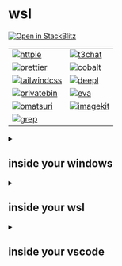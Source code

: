 # wsl

[![Open in StackBlitz](https://developer.stackblitz.com/img/open_in_stackblitz.svg)](https://stackblitz.com/github/haikalrowi/wsl)

|                                                                                                       |                                                                                             |
| ----------------------------------------------------------------------------------------------------- | ------------------------------------------------------------------------------------------- |
| [![httpie](https://avatars.githubusercontent.com/u/24454777?s=48)](https://req.new)                   | [![t3chat](https://t3.chat/favicon.ico)](https://t3.chat)                                   |
| [![prettier](https://avatars.githubusercontent.com/u/25822731?s=48)](https://prettier.io/playground)  | [![cobalt](https://cobalt.tools/icons/maskable/48.png)](https://cobalt.tools)               |
| [![tailwindcss](https://avatars.githubusercontent.com/u/67109815?s=48)](https://play.tailwindcss.com) | [![deepl](https://avatars.githubusercontent.com/u/83310993?s=48)](https://www.deepl.com/en) |
| [![privatebin](https://avatars.githubusercontent.com/u/20367028?s=48)](https://privatebin.net)        | [![eva](https://colors.eva.design/favicon.ico)](https://colors.eva.design)                  |
| [![omatsuri](https://omatsuri.app/assets/favicon.ico)](https://omatsuri.app)                          | [![imagekit](https://imagekit.io/icons/icon-48x48.png)](https://imagekit.io/tools)          |
| [![grep](https://grep.app/icon.png)](https://grep.app)                                                |

<details>

<summary>

## inside your windows

</summary>

### .wslconfig

> ```md
> [wsl2]
> kernelCommandLine="sysctl.vm.swappiness=10"
> swap=4294967296
> networkingMode=mirrored
> ```

### reset wsl and remove vscode user data

> > powershell ps ps1
>
> **one line copy paste**
>
> ```md
> wsl --shutdown; wsl --unregister Ubuntu; Remove-Item -Path $env:APPDATA\Code -Recurse; Remove-Item -Path $env:USERPROFILE\.vscode -Recurse
> ```
>
> <details>
>
> <summary>read more</summary>
>
> **reset wsl**
>
> ```md
> wsl --shutdown
> ```
>
> ```md
> wsl --unregister Ubuntu
> ```
>
> - https://learn.microsoft.com/en-us/windows/wsl/basic-commands
>
> **remove vscode user data**
>
> ```md
> Remove-Item -Path $env:APPDATA\Code -Recurse
> ```
>
> ```md
> Remove-Item -Path $env:USERPROFILE\.vscode -Recurse
> ```
>
> - https://code.visualstudio.com/docs/setup/uninstall#_clean-uninstall
>
> </details>

</details>

<details>

<summary>

## inside your wsl

</summary>

### pnpm and node.js

> > shellscript bash sh shell zsh
>
> ```md
> curl -fsSL https://get.pnpm.io/install.sh | sh - &&
> source ~/.bashrc &&
> pnpm env use --global lts
> ```
>
> - https://pnpm.io/installation#on-posix-systems
> - https://pnpm.io/cli/env#use

### ghcr.io/devcontainers/features/common-utils

> > shellscript bash sh shell zsh
>
> ```md
> DFCU="./.dfcu" &&
> mkdir $DFCU &&
> cd $DFCU &&
> curl -LO https://github.com/devcontainers/features/raw/refs/heads/main/src/common-utils/install.sh &&
> curl -LO https://github.com/devcontainers/features/raw/refs/heads/main/src/common-utils/main.sh &&
> sudo INSTALLZSH="false" CONFIGUREZSHASDEFAULTSHELL="false" INSTALLOHMYZSH="false" INSTALLOHMYZSHCONFIG="false" UPGRADEPACKAGES="false" sh install.sh
> ```
>
> - https://github.com/devcontainers/features/tree/main/src/common-utils

### bun

> > shellscript bash sh shell zsh
>
> ```md
> curl -fsSL https://bun.com/install | bash
> ```
>
> - https://bun.com/docs/installation

</details>

<details>

<summary>

## inside your vscode

</summary>

### install extensions

> > shellscript bash sh shell zsh
>
> ```md
> code --install-extension bradlc.vscode-tailwindcss &
> code --install-extension dbaeumer.vscode-eslint &
> code --install-extension esbenp.prettier-vscode &
> code --install-extension fill-labs.dependi &
> code --install-extension streetsidesoftware.code-spell-checker &
> wait
> ```

### vercel/next.js

> > shellscript bash sh shell zsh
>
> ```md
> PROJECT_NAME="./" &&
> pnpm dlx create-next-app@15 $PROJECT_NAME &&
> cd $PROJECT_NAME &&
> pnpm add --save-dev prettier@3 &&
> pnpm add --save-dev prettier-plugin-organize-imports@4 &&
> pnpm add --save-dev prettier-plugin-tailwindcss@0.6 &&
> echo "{\"plugins\":[\"prettier-plugin-organize-imports\",\"prettier-plugin-tailwindcss\"]}" > .prettierrc &&
> echo 'pnpm-lock.yaml' > .prettierignore
> ```
>
> - https://nextjs.org/docs/app/api-reference/cli/create-next-app
> - https://prettier.io/docs/install
> - https://github.com/simonhaenisch/prettier-plugin-organize-imports
> - https://github.com/tailwindlabs/prettier-plugin-tailwindcss
>
> > shellscript bash sh shell zsh
>
> ```
> echo "public-hoist-pattern[]=*eslint-plugin-*" > .npmrc
> ```
>
> > shellscript bash sh shell zsh
>
> ```md
> pnpm pkg set scripts.dev="rm -rf .next/ && next dev --turbopack" &&
> pnpm pkg set scripts.build="rm -rf .next/ && next build"
> ```
>
> > shellscript bash sh shell zsh
>
> ```md
> rm -rf node_modules/ pnpm-lock.yaml && pnpm install && pnpm outdated
> ```
>
>  <s>
>
> > shellscript bash sh shell zsh
>
> ```md
> pnpm install next-international@1
> ```
>
> - https://next-international.vercel.app/docs/app-setup
>
> </s>
>
> > shellscript bash sh shell zsh
>
> ```md
> pnpm add --save-dev husky@9 &&
> pnpm exec husky init
> ```
>
> - https://typicode.github.io/husky/get-started.html

### shadcn-ui/ui

> > shellscript bash sh shell zsh
>
> ```md
> pnpm dlx shadcn@2 add button
> ```
>
> - https://ui.shadcn.com/docs/tailwind-v4#changelog
> - https://ui.shadcn.com/docs/cli

### supabase/supabase

> > shellscript bash sh shell zsh
>
> ```md
> pnpm exec shadcn add https://supabase.com/ui/r/supabase-client-nextjs.json
> ```
>
> - https://supabase.com/ui/docs/nextjs/client

<s>

### prisma/prisma

> > shellscript bash sh shell zsh
>
> ```md
> pnpm add --save-dev prisma@6 &&
> pnpm exec prisma init --datasource-provider sqlite --url file:./dev.db --with-model &&
> pnpm exec prisma migrate dev --name init &&
> pnpm exec prisma migrate reset --force
> ```
>
> - https://www.prisma.io/docs/orm/reference/prisma-cli-reference#init

</s>

</details>
